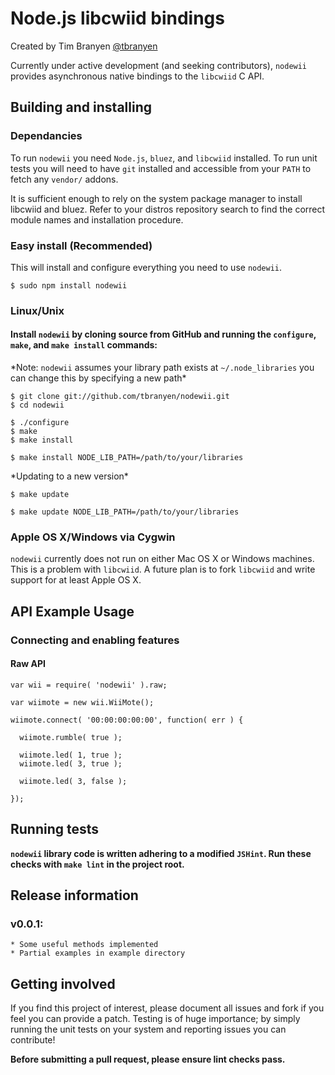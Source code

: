 Node.js libcwiid bindings
=======================

Created by Tim Branyen [@tbranyen](http://twitter.com/tbranyen)

Currently under active development (and seeking contributors), `nodewii` provides asynchronous native bindings to the `libcwiid` C API.

Building and installing
-----------------------

### Dependancies ###
To run `nodewii` you need `Node.js`, `bluez`, and `libcwiid` installed. To run unit tests you will need to have `git` installed and accessible from your `PATH` to fetch any `vendor/` addons. 

It is sufficient enough to rely on the system package manager to install libcwiid and bluez.  Refer to your distros repository search
to find the correct module names and installation procedure.

### Easy install (Recommended) ###
This will install and configure everything you need to use `nodewii`.

    $ sudo npm install nodewii

### Linux/Unix ###

#### Install `nodewii` by cloning source from __GitHub__ and running the `configure`, `make`, and `make install` commands: ####
\*Note: `nodewii` assumes your library path exists at `~/.node_libraries` you can change this by specifying a new path\*
    
    $ git clone git://github.com/tbranyen/nodewii.git
    $ cd nodewii

    $ ./configure
    $ make
    $ make install
    
    $ make install NODE_LIB_PATH=/path/to/your/libraries

\*Updating to a new version\*

    $ make update

    $ make update NODE_LIB_PATH=/path/to/your/libraries

### Apple OS X/Windows via Cygwin ###
`nodewii` currently does not run on either Mac OS X or Windows machines.  This is a problem with `libcwiid`.  A future plan is to
fork `libcwiid` and write support for at least Apple OS X.


API Example Usage
-----------------

### Connecting and enabling features ###

#### Raw API ####

    var wii = require( 'nodewii' ).raw;

    var wiimote = new wii.WiiMote();

    wiimote.connect( '00:00:00:00:00', function( err ) {

      wiimote.rumble( true );

      wiimote.led( 1, true );
      wiimote.led( 3, true );

      wiimote.led( 3, false );

    });


Running tests
-------------

__`nodewii` library code is written adhering to a modified `JSHint`. Run these checks with `make lint` in the project root.__

Release information
-------------------

### v0.0.1: ###
    * Some useful methods implemented
    * Partial examples in example directory

Getting involved
----------------

If you find this project of interest, please document all issues and fork if you feel you can provide a patch.  Testing is of huge importance; by simply running the unit tests on your system and reporting issues you can contribute!

__Before submitting a pull request, please ensure lint checks pass.__

